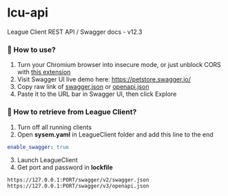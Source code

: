 # lcu-api
League Client REST API / Swagger docs - v12.3

### 🧨 How to use?

1. Turn your Chromium browser into insecure mode, or just unblock CORS with [this extension](https://chrome.google.com/webstore/detail/cors-unblock/lfhmikememgdcahcdlaciloancbhjino)
2. Visit Swagger UI live demo here: https://petstore.swagger.io/
3. Copy raw link of [swagger.json](https://github.com/nomi-san/lcu-api/raw/main/swagger.json) or [openapi.json](https://github.com/nomi-san/lcu-api/raw/main/openapi.json)
4. Paste it to the URL bar in Swagger UI, then click Explore

### 🍳 How to retrieve from League Client?

1. Turn off all running clients
2. Open **sysem.yaml** in LeagueClient folder and add this line to the end
```yaml
enable_swagger: true
```
3. Launch LeagueClient
4. Get port and password in **lockfile**
```
https://127.0.0.1:PORT/swagger/v2/swagger.json
https://127.0.0.1:PORT/swagger/v3/openapi.json
```
